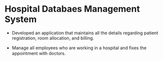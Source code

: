 # Hospital Databaes Management System

- Developed an application that maintains all the details regarding patient registration, room allocation, and billing.

- Manage all employees who are working in a hospital and ﬁxes the appointment with doctors. 
